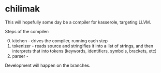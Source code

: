 
# chilimak

This will hopefully some day be a compiler for kasserole, targeting LLVM.

Steps of the compiler:

0. kitchen - drives the compiler, running each step
1. tokenizer - reads source and stringifies it into a list of strings, and then interprets that into tokens (keywords, identifiers, symbols, brackets, etc)
2. parser -

Development will happen on the branches.
